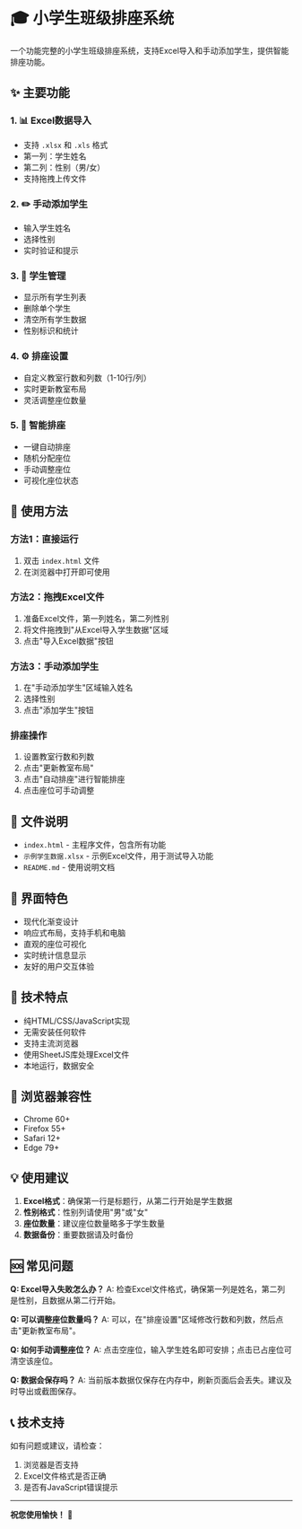 # 🎓 小学生班级排座系统

一个功能完整的小学生班级排座系统，支持Excel导入和手动添加学生，提供智能排座功能。

## ✨ 主要功能

### 1. 📊 Excel数据导入
- 支持 `.xlsx` 和 `.xls` 格式
- 第一列：学生姓名
- 第二列：性别（男/女）
- 支持拖拽上传文件

### 2. ✏️ 手动添加学生
- 输入学生姓名
- 选择性别
- 实时验证和提示

### 3. 👥 学生管理
- 显示所有学生列表
- 删除单个学生
- 清空所有学生数据
- 性别标识和统计

### 4. ⚙️ 排座设置
- 自定义教室行数和列数（1-10行/列）
- 实时更新教室布局
- 灵活调整座位数量

### 5. 🏫 智能排座
- 一键自动排座
- 随机分配座位
- 手动调整座位
- 可视化座位状态

## 🚀 使用方法

### 方法1：直接运行
1. 双击 `index.html` 文件
2. 在浏览器中打开即可使用

### 方法2：拖拽Excel文件
1. 准备Excel文件，第一列姓名，第二列性别
2. 将文件拖拽到"从Excel导入学生数据"区域
3. 点击"导入Excel数据"按钮

### 方法3：手动添加学生
1. 在"手动添加学生"区域输入姓名
2. 选择性别
3. 点击"添加学生"按钮

### 排座操作
1. 设置教室行数和列数
2. 点击"更新教室布局"
3. 点击"自动排座"进行智能排座
4. 点击座位可手动调整

## 📁 文件说明

- `index.html` - 主程序文件，包含所有功能
- `示例学生数据.xlsx` - 示例Excel文件，用于测试导入功能
- `README.md` - 使用说明文档

## 🎨 界面特色

- 现代化渐变设计
- 响应式布局，支持手机和电脑
- 直观的座位可视化
- 实时统计信息显示
- 友好的用户交互体验

## 🔧 技术特点

- 纯HTML/CSS/JavaScript实现
- 无需安装任何软件
- 支持主流浏览器
- 使用SheetJS库处理Excel文件
- 本地运行，数据安全

## 📱 浏览器兼容性

- Chrome 60+
- Firefox 55+
- Safari 12+
- Edge 79+

## 💡 使用建议

1. **Excel格式**：确保第一行是标题行，从第二行开始是学生数据
2. **性别格式**：性别列请使用"男"或"女"
3. **座位数量**：建议座位数量略多于学生数量
4. **数据备份**：重要数据请及时备份

## 🆘 常见问题

**Q: Excel导入失败怎么办？**
A: 检查Excel文件格式，确保第一列是姓名，第二列是性别，且数据从第二行开始。

**Q: 可以调整座位数量吗？**
A: 可以，在"排座设置"区域修改行数和列数，然后点击"更新教室布局"。

**Q: 如何手动调整座位？**
A: 点击空座位，输入学生姓名即可安排；点击已占座位可清空该座位。

**Q: 数据会保存吗？**
A: 当前版本数据仅保存在内存中，刷新页面后会丢失。建议及时导出或截图保存。

## 📞 技术支持

如有问题或建议，请检查：
1. 浏览器是否支持
2. Excel文件格式是否正确
3. 是否有JavaScript错误提示

---

**祝您使用愉快！** 🎉

